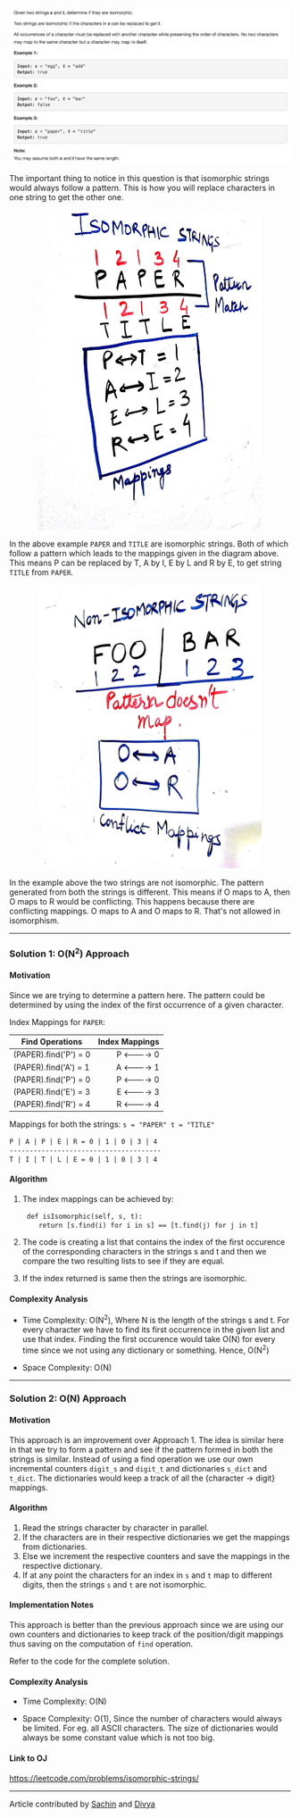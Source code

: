 <p align="center">
<img src="../../Images/Isomorphic-Strings.png" width="600">
</p>

The important thing to notice in this question is that isomorphic strings would always follow a pattern. This is how you will  replace characters in one string to get the other one. 

<p align="center">
<img src="../../Images/Isomorphic_Strings_1.jpg" width="400">
</p>

In the above example `PAPER` and `TITLE` are isomorphic strings. Both of which follow a pattern which leads to the mappings given in the diagram above. This means P can be replaced by T, A by I, E by L and R by E, to get string `TITLE` from `PAPER`.
 
<p align="center">
<img src="../../Images/Isomorphic_Strings_2.jpg" width="400">
</p>

In the example above the two strings are not isomorphic. The pattern generated from both the strings is different. This means if O maps to A, then O maps to R would be conflicting. This happens because there are conflicting mappings. O maps to A and O maps to R. That's not allowed in isomorphism.

---
### Solution 1: O(N<sup>2</sup>) Approach

#### Motivation

Since we are trying to determine a pattern here. The pattern could be determined by using the index of the first occurrence of a given character.

Index Mappings for `PAPER`:

| Find Operations		|		Index Mappings
|-----------------------|---------------------:
| (PAPER).find('P') = 0 |		P <----> 0
| (PAPER).find('A') = 1	|		A <----> 1
| (PAPER).find('P') = 0	|		P <----> 0
| (PAPER).find('E') = 3	|		E <----> 3
| (PAPER).find('R') = 4	|		R <----> 4


Mappings for both the strings:
`
s = "PAPER"
t = "TITLE"
`
```
P | A | P | E | R = 0 | 1 | 0 | 3 | 4
--------------------------------------
T | I | T | L | E = 0 | 1 | 0 | 3 | 4
```

#### Algorithm

1. The index mappings can be achieved by:
   ``` 
    def isIsomorphic(self, s, t): 
       return [s.find(i) for i in s] == [t.find(j) for j in t]
   ```

2. The code is creating a list that contains the index of the first occurence of the corresponding characters in the strings s and t and then we compare the two resulting lists to see if they are equal.

3.  If the index returned is same then the strings are isomorphic.

#### Complexity Analysis

* Time Complexity: O(N<sup>2</sup>), Where N is the length of the strings s and t. For every character we have to find its first occurrence in the given list and use that index. Finding the first occurence would take O(N) for every time since we not using any dictionary or something. Hence, O(N<sup>2</sup>)

* Space Complexity: O(N)

---
### Solution 2: O(N) Approach

#### Motivation

This approach is an improvement over Approach 1. The idea is similar here in that we try to form a pattern and see if the pattern formed in both the strings is similar. Instead of using a find operation we use our own incremental counters `digit_s` and `digit_t` and dictionaries `s_dict` and `t_dict`. The dictionaries would keep a track of all the {character -> digit} mappings. 

#### Algorithm

1. Read the strings character by character in parallel.
2. If the characters are in their respective dictionaries we get the mappings from dictionaries.
3. Else we increment the respective counters and save the mappings in the respective dictionary. 
4. If at any point the characters for an index in `s` and `t` map to different digits, then the strings `s` and `t` are not isomorphic.

#### Implementation Notes

This approach is better than the previous approach since we are using our own counters and dictionaries to keep track of the position/digit mappings thus saving on the computation of `find` operation.

Refer to the code for the complete solution. 

#### Complexity Analysis

* Time Complexity: O(N)

* Space Complexity: O(1), Since the number of characters would always be limited. For eg. all ASCII characters. The size of dictionaries would always be some constant value which is not too big.

#### Link to OJ

https://leetcode.com/problems/isomorphic-strings/

---
Article contributed by [Sachin](https://github.com/edorado93) and [Divya](https://github.com/DivyaGodayal)

